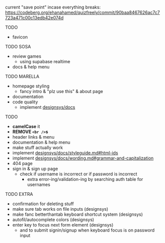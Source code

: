 current "save point" incase everything breaks: https://codeberg.org/ehanahamed/quizfreely/commit/90baa8467626ac7c7723a471c00c13edb42e074d

TODO
 - favicon

TODO SOSA
 - review games
    - using supabase realtime
 - docs & help menu

TODO MARELLA
 - homepage styling
    - fancy intro & "plz use this" & about page
 - documentation
 - code quality
    - implement [designsys/docs](https://codeberg.org/ehanahamed/designsys/src/branch/main/docs/)

TODO
 - **camelCase** it
 - **REMOVE `<br />`s**
 - header links & menu
 - documentation & help menu
 - make stuff actually work
 - implement [designsys/docs/styleguide.md#html-ids](https://codeberg.org/ehanahamed/designsys/src/branch/main/docs/styleguide.md#html-ids)
 - implement [designsys/docs/wording.md#grammar-and-capitalization](https://codeberg.org/ehanahamed/designsys/src/branch/main/docs/wording.md#grammar-and-capitalization)
 - 404 page
 - sign in & sign up page
   - check if username is incorrect or if password is incorrect
      - extra error-ing/validation-ing by searching auth table for usernames

TODO EXTRA
 - confirmation for deleting stuff
 - make sure tab works on file inputs (designsys)
 - make fanc betterthantab keyboard shortcut system (designsys)
 - autofil/autocomplete colors (designsys)
 - enter key to focus next form element (designsys)
   - and to submit signin/signup when keyboard focus is on password input
